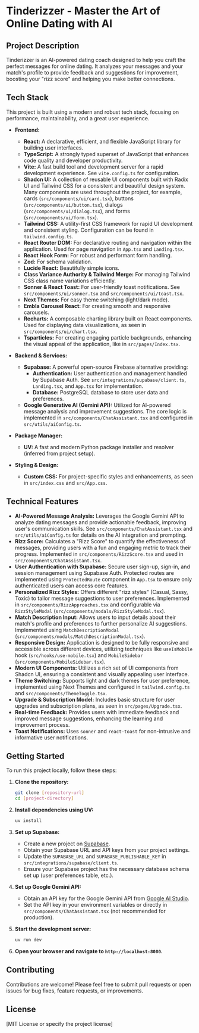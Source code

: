 # Tinderizzer - Master the Art of Online Dating with AI

## Project Description

Tinderizzer is an AI-powered dating coach designed to help you craft the perfect messages for online dating.  It analyzes your messages and your match's profile to provide feedback and suggestions for improvement, boosting your "rizz score" and helping you make better connections.

## Tech Stack

This project is built using a modern and robust tech stack, focusing on performance, maintainability, and a great user experience.

*   **Frontend:**
    *   **React:**  A declarative, efficient, and flexible JavaScript library for building user interfaces.
    *   **TypeScript:**  A strongly typed superset of JavaScript that enhances code quality and developer productivity.
    *   **Vite:**  A fast build tool and development server for a rapid development experience. See `vite.config.ts` for configuration.
    *   **Shadcn UI:**  A collection of reusable UI components built with Radix UI and Tailwind CSS for a consistent and beautiful design system.  Many components are used throughout the project, for example, cards (`src/components/ui/card.tsx`), buttons (`src/components/ui/button.tsx`), dialogs (`src/components/ui/dialog.tsx`), and forms (`src/components/ui/form.tsx`).
    *   **Tailwind CSS:**  A utility-first CSS framework for rapid UI development and consistent styling. Configuration can be found in `tailwind.config.ts`.
    *   **React Router DOM:**  For declarative routing and navigation within the application.  Used for page navigation in `App.tsx` and `Landing.tsx`.
    *   **React Hook Form:**  For robust and performant form handling.
    *   **Zod:** For schema validation.
    *   **Lucide React:** Beautifully simple icons.
    *   **Class Variance Authority & Tailwind Merge:** For managing Tailwind CSS class name variations efficiently.
    *   **Sonner & React Toast:** For user-friendly toast notifications. See `src/components/ui/sonner.tsx` and `src/components/ui/toast.tsx`.
    *   **Next Themes:** For easy theme switching (light/dark mode).
    *   **Embla Carousel React:**  For creating smooth and responsive carousels.
    *   **Recharts:**  A composable charting library built on React components. Used for displaying data visualizations, as seen in `src/components/ui/chart.tsx`.
    *   **Tsparticles:** For creating engaging particle backgrounds, enhancing the visual appeal of the application, like in `src/pages/Index.tsx`.

*   **Backend & Services:**
    *   **Supabase:**  A powerful open-source Firebase alternative providing:
        *   **Authentication:**  User authentication and management handled by Supabase Auth. See `src/integrations/supabase/client.ts`, `Landing.tsx`, and `App.tsx` for implementation.
        *   **Database:**  PostgreSQL database to store user data and preferences.
    *   **Google Generative AI (Gemini API):**  Utilized for AI-powered message analysis and improvement suggestions.  The core logic is implemented in `src/components/ChatAssistant.tsx` and configured in `src/utils/aiConfig.ts`.

*   **Package Manager:**
    *   **UV:**  A fast and modern Python package installer and resolver (inferred from project setup).

*   **Styling & Design:**
    *   **Custom CSS:**  For project-specific styles and enhancements, as seen in `src/index.css` and `src/App.css`.

## Technical Features

*   **AI-Powered Message Analysis:**  Leverages the Google Gemini API to analyze dating messages and provide actionable feedback, improving user's communication skills.  See `src/components/ChatAssistant.tsx` and `src/utils/aiConfig.ts` for details on the AI integration and prompting.
*   **Rizz Score:**  Calculates a "Rizz Score" to quantify the effectiveness of messages, providing users with a fun and engaging metric to track their progress. Implemented in `src/components/RizzScore.tsx` and used in `src/components/ChatAssistant.tsx`.
*   **User Authentication with Supabase:** Secure user sign-up, sign-in, and session management using Supabase Auth. Protected routes are implemented using `ProtectedRoute` component in `App.tsx` to ensure only authenticated users can access core features.
*   **Personalized Rizz Styles:** Offers different "rizz styles" (Casual, Sassy, Toxic) to tailor message suggestions to user preferences.  Implemented in `src/components/RizzApproaches.tsx` and configurable via `RizzStyleModal` (`src/components/modals/RizzStyleModal.tsx`).
*   **Match Description Input:** Allows users to input details about their match's profile and preferences to further personalize AI suggestions.  Implemented using `MatchDescriptionModal` (`src/components/modals/MatchDescriptionModal.tsx`).
*   **Responsive Design:**  Application is designed to be fully responsive and accessible across different devices, utilizing techniques like `useIsMobile` hook (`src/hooks/use-mobile.tsx`) and `MobileSidebar` (`src/components/MobileSidebar.tsx`).
*   **Modern UI Components:**  Utilizes a rich set of UI components from Shadcn UI, ensuring a consistent and visually appealing user interface.
*   **Theme Switching:**  Supports light and dark themes for user preference, implemented using Next Themes and configured in `tailwind.config.ts` and `src/components/ThemeToggle.tsx`.
*   **Upgrade & Subscription Model:**  Includes basic structure for user upgrades and subscription plans, as seen in `src/pages/Upgrade.tsx`.
*   **Real-time Feedback:** Provides users with immediate feedback and improved message suggestions, enhancing the learning and improvement process.
*   **Toast Notifications:**  Uses `sonner` and `react-toast` for non-intrusive and informative user notifications.

## Getting Started

To run this project locally, follow these steps:

1.  **Clone the repository:**
    ```bash
    git clone [repository-url]
    cd [project-directory]
    ```

2.  **Install dependencies using UV:**
    ```bash
    uv install
    ```

3.  **Set up Supabase:**
    *   Create a new project on [Supabase](https://supabase.com/).
    *   Obtain your Supabase URL and API keys from your project settings.
    *   Update the `SUPABASE_URL` and `SUPABASE_PUBLISHABLE_KEY` in `src/integrations/supabase/client.ts`.
    *   Ensure your Supabase project has the necessary database schema set up (user preferences table, etc.).

4.  **Set up Google Gemini API:**
    *   Obtain an API key for the Google Gemini API from [Google AI Studio](https://makersuite.google.com/app/apikey).
    *   Set the API key in your environment variables or directly in `src/components/ChatAssistant.tsx` (not recommended for production).

5.  **Start the development server:**
    ```bash
    uv run dev
    ```

6.  **Open your browser and navigate to `http://localhost:8080`.**

## Contributing

Contributions are welcome! Please feel free to submit pull requests or open issues for bug fixes, feature requests, or improvements.

## License

[MIT License or specify the project license]
